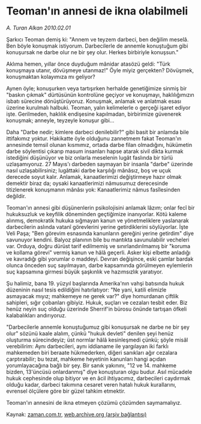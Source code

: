 # Teoman'ın annesi de ikna olabilmeli

*A. Turan Alkan 2010.02.01*

<tr><td class="metin" colspan="2" style="padding-top: 20px; padding-left: 5px; ">Şarkıcı Teoman demiş ki: "Annem ve teyzem darbeci, ben değilim meselâ. Ben böyle konuşmak istiyorum. Darbecilerle de annemle konuştuğum gibi konuşursak ne darbe olur ne bir şey olur. Herkes birbiriyle konuşsun."</td></tr><tr><td class="metin" colspan="2" style="padding-top: 20px; padding-left: 5px; "><p>Aklıma hemen, yıllar önce duyduğum mânidar atasözü geldi: "Türk konuşmaya utanır, dövüşmeye utanmaz!" Öyle miyiz gerçekten? Dövüşmek, konuşmaktan kolayımıza mı geliyor?
<p>Aynen öyle; konuşurken veya tartışırken herhalde genetiğimize sinmiş bir "baskın çıkmak" dürtüsünün kontrolüne geçiyor ve konuşmayı, haklılığımızın isbatı sürecine dönüştürüyoruz. Konuşmak, anlamak ve anlatmak esası üzerine kurulmalı halbuki. Teoman, yalın kelimelerle o gerçeği işaret ediyor işte. Gerilmeden, haklılık endişesine kapılmadan, birbirimize güvenerek konuşmak; anneyle, teyzeyle konuşur gibi...
<p>Daha "Darbe nedir; kimlere darbeci denilebilir?" gibi basit bir anlamda bile ittifakımız yoktur. Hakikatte öyle olduğunu zannetmem fakat Teoman'ın annesinde temsil olunan kısmımız, ortada darbe filan olmadığını, hükümetin darbe söylentisi çıkarıp masum insanları hapse atarak sivil dikta kurmak istediğini düşünüyor ve biz onlarla meselenin lugât faslında bir türlü uzlaşamıyoruz. 27 Mayıs'ı darbeden saymayan bir insanla "darbe" üzerinde nasıl uzlaşabilirsiniz; lugâttaki darbe karşılığı mânâsız, boş ve uçuk derecede soyut kalır. Anlamak, kanaatlerimizi değiştirmeye hazır olmak demektir biraz da; oysaki kanaatlerimizi nâmusumuz derecesinde titizlenerek konuşmanın mânâsı yok: Kanaatlerimiz nâmus fasîlesinden değildir.
<p>Teoman'ın annesi gibi düşünenlerin psikolojisini anlamak lâzım; onlar fecî bir hukuksuzluk ve keyfilik döneminden geçtiğimize inanıyorlar. Kötü kaleme alınmış, demokratik hukuka sığmayan kanun ve yönetmeliklere yaslanarak darbecilerin aslında vatanî görevlerini yerine getirdiklerini söylüyorlar. İşte Veli Paşa; "Ben görevim esnasında kanunların gereğini yerine getirdim" diye savunuyor kendini. Balyoz planının bile bu mantıkta savunulabilir vecheleri var. Orduya, doğru dürüst tarif edilmemiş ve sınırlandırılmamış bir "koruma ve kollama görevi" vermiş kanun ve hâlâ geçerli. Asker kişi elbette anladığı ve kavradığı gibi yorumlar o maddeyi. Devran değişince, eski çamlar bardak olunca önceden suç sayılmayan, darbe kapsamında görülmeyen eylemlerin suç kapsamına girmesi büyük şaşkınlık ve hazımsızlık yaratıyor.
<p>Şu halimiz, bana 19. yüzyıl başlarında Amerika'nın vahşi batısında hukuk düzeninin nasıl tesis edildiğini hatırlatıyor: "Ne yani, katili elimizle asmayacak mıyız; mahkemeye ne gerek var?" diye homurdanan çiftlik sahipleri, sığır çobanları gibiyiz. Hukuk, suçları ve cezaları tesbit eder. Biz henüz neyin suç olduğu üzerinde Sherrif'in bürosu önünde tartışan öfkeli kalabalıkları andırıyoruz.
<p>"Darbecilerle annemle konuştuğumuz gibi konuşursak ne darbe ne bir şey olur" sözünü kaale alalım, çünkü "hukuk devleti" denilen şeyi henüz oluşturma sürecindeyiz; üst normlar hâlâ kesinleşmedi çünkü; şöyle misâl verebilirim: Aynı darbecileri, aynı iddianame ile yargılayan iki farklı mahkemeden biri beraate hükmederken, diğeri sanıkları ağır cezalara çarptırabilir; bu tezat, mahkeme heyetinin kanunları hangi açıdan yorumlayacağına bağlı bir şey. Bir sanık yakınını, "12 ve 14. mahkeme bizden, 13'üncüsü onlardanmış" diye konuşturan olgu budur. Asıl mücadele hukuk cephesinde olup bitiyor ve en âcil ihtiyacımız, darbecileri caydırmak olduğu kadar, darbeci takımına cesaret veren hatalı hukuk kurallarını, evrensel ölçülere göre bir güzel tahkim etmektir.
<p>Teoman'ın annesini de ikna etmeyen çözümü çözümden saymamalıyız. <br/></p></p></p></p></p></p></p></td></tr>

Kaynak: [zaman.com.tr](http://zaman.com.tr/yazar.do?yazino=946754), [web.archive.org (arşiv bağlantısı)](http://web.archive.org/web/20100205193736/http://www.zaman.com.tr:80/yazar.do?yazino=946754)
